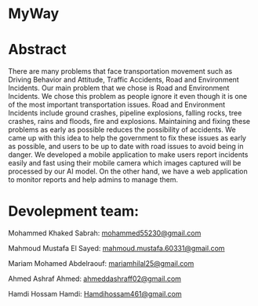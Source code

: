 # MyWay

# Abstract

There are many problems that face transportation movement such as Driving Behavior and Attitude, Traffic Accidents, Road and Environment Incidents. 
Our main problem that we chose is Road and Environment Incidents. We chose this problem as people ignore it even though it is one of the most important transportation issues.
Road and Environment Incidents include ground crashes, pipeline explosions, falling rocks, tree crashes, rains and floods, fire and explosions. 
Maintaining and fixing these problems as early as possible reduces the possibility of accidents.
We came up with this idea to help the government to fix these issues as early as possible, and users to be up to date with road issues to avoid being in danger.
We developed a mobile application to make users report incidents easily and fast using their mobile camera which images captured will be processed by our AI model.
On the other hand, we have a web application to monitor reports and help admins to manage them. 

# Devolepment team:
Mohammed Khaked Sabrah:         mohammed55230@gmail.com

Mahmoud Mustafa El Sayed:       mahmoud.mustafa.60331@gmail.com

Mariam Mohamed Abdelraouf:      mariamhilal25@gmail.com

Ahmed Ashraf Ahmed:             ahmeddashraff02@gmail.com

Hamdi Hossam Hamdi:             Hamdihossam461@gmail.com




 

